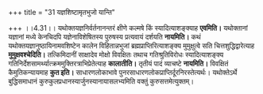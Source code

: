 +++
title = "31 यज्ञशिष्टामृतभुजो यान्ति"

+++
।।4.31।। यथोक्तयज्ञनिर्वर्तनानन्तरं क्षीणे कल्मषे किं स्यादित्याशङ्क्याह
**एवमिति।** यथोक्तानां यज्ञानां मध्ये केनचिदपि यज्ञेनाविशेषितस्य
पुरुषस्य प्रत्यवायं दर्शयति **नायमिति।** कथं
यथोक्तयज्ञानुष्ठायिनामवशिष्टेन कालेन विहितान्नभुजां
ब्रह्मप्राप्तिरित्याशङ्क्य मुमुक्षुत्वे सति चित्तशुद्धिद्वारेत्याह
**मुमुक्षवश्चेदिति।** तत्किमिदानीं साक्षादेव मोक्षो विवक्षितः तथाच
गतिश्रुतिविरोधः स्यादित्याशङ्क्य
गतिनिर्देशसामर्थ्यात्क्रममुक्तिरत्राभिप्रेतेत्याह **कालातीति।** तृतीयं
पादं व्याचष्टे **नायमिति।** विवक्षितं कैमुतिकन्यायमाह **कुत इति।**
साधारणलोकाभावे पुनरसाधारणलोकप्राप्तिर्दूरनिरस्तेत्यर्थः। यथोक्तेऽर्थे
बुद्धिसमाधानं कुरुकुलप्रधानस्यार्जुनस्यानायासलभ्यमिति वक्तुं
कुरुसत्तमेत्युक्तम्।
